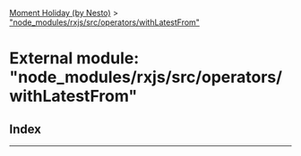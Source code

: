 [Moment Holiday (by Nesto)](../README.md) > ["node_modules/rxjs/src/operators/withLatestFrom"](../modules/_node_modules_rxjs_src_operators_withlatestfrom_.md)

# External module: "node_modules/rxjs/src/operators/withLatestFrom"

## Index

---

